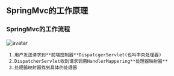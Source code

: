 ## SpringMvc的工作原理

  ### SpringMvc的工作流程
  ![avatar](https://img-blog.csdnimg.cn/20190605170324545.png?x-oss-process=image/watermark,type_ZmFuZ3poZW5naGVpdGk,shadow_10,text_aHR0cHM6Ly9ibG9nLmNzZG4ubmV0L3FxXzQzMzc4OTQ1,size_16,color_FFFFFF,t_70)
      
     1.用户发送请求到**前端控制器**DispatcgerServlet(也叫中央处理器)
     2.DispatcherServlet收到请求调用HandlerMappering**处理器映射器**
     3.处理器映射器找到具体的处理器
